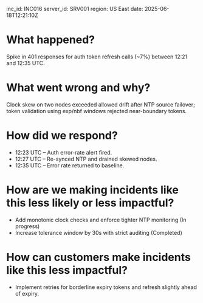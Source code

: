 inc_id: INC016
server_id: SRV001
region: US East
date: 2025-06-18T12:21:10Z

# What happened?
Spike in 401 responses for auth token refresh calls (~7%) between 12:21 and 12:35 UTC.

# What went wrong and why?
Clock skew on two nodes exceeded allowed drift after NTP source failover; token validation using exp/nbf windows rejected near-boundary tokens.

# How did we respond?
* 12:23 UTC – Auth error-rate alert fired.
* 12:27 UTC – Re-synced NTP and drained skewed nodes.
* 12:35 UTC – Error rate returned to baseline.

# How are we making incidents like this less likely or less impactful?
* Add monotonic clock checks and enforce tighter NTP monitoring (In progress)
* Increase tolerance window by 30s with strict auditing (Completed)

# How can customers make incidents like this less impactful?
* Implement retries for borderline expiry tokens and refresh slightly ahead of expiry.
